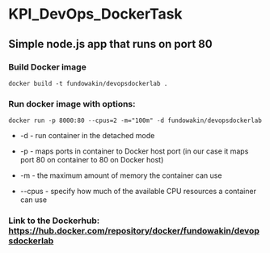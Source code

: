 # KPI_DevOps_DockerTask

## Simple node.js app that runs on port 80

### Build Docker image

`docker build -t fundowakin/devopsdockerlab . `

### Run docker image with options:

`docker run -p 8000:80 --cpus=2 -m="100m" -d fundowakin/devopsdockerlab`

- -d - run container in the detached mode

- -p - maps ports in container to Docker host port (in our case it maps port 80 on container to 80 on Docker host)

- -m - the maximum amount of memory the container can use

- --cpus - specify how much of the available CPU resources a container can use

### Link to the Dockerhub: https://hub.docker.com/repository/docker/fundowakin/devopsdockerlab
